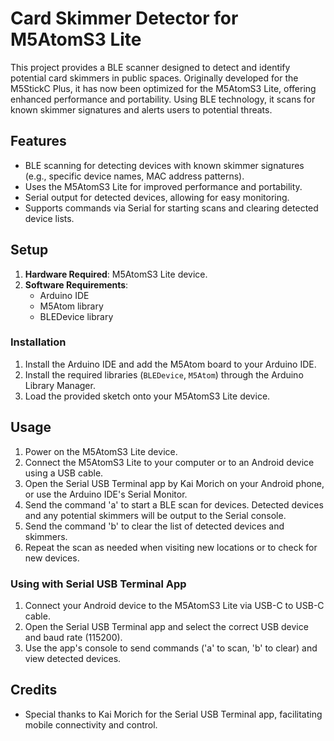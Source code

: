 # Card Skimmer Detector for M5AtomS3 Lite

This project provides a BLE scanner designed to detect and identify potential card skimmers in public spaces. Originally developed for the M5StickC Plus, it has now been optimized for the M5AtomS3 Lite, offering enhanced performance and portability. Using BLE technology, it scans for known skimmer signatures and alerts users to potential threats. 

## Features

- BLE scanning for detecting devices with known skimmer signatures (e.g., specific device names, MAC address patterns).
- Uses the M5AtomS3 Lite for improved performance and portability.
- Serial output for detected devices, allowing for easy monitoring.
- Supports commands via Serial for starting scans and clearing detected device lists.

## Setup

1. **Hardware Required**: M5AtomS3 Lite device.
2. **Software Requirements**:
   - Arduino IDE
   - M5Atom library
   - BLEDevice library

### Installation

1. Install the Arduino IDE and add the M5Atom board to your Arduino IDE.
2. Install the required libraries (`BLEDevice`, `M5Atom`) through the Arduino Library Manager.
3. Load the provided sketch onto your M5AtomS3 Lite device.

## Usage

1. Power on the M5AtomS3 Lite device.
2. Connect the M5AtomS3 Lite to your computer or to an Android device using a USB cable.
3. Open the Serial USB Terminal app by Kai Morich on your Android phone, or use the Arduino IDE's Serial Monitor.
4. Send the command 'a' to start a BLE scan for devices. Detected devices and any potential skimmers will be output to the Serial console.
5. Send the command 'b' to clear the list of detected devices and skimmers.
6. Repeat the scan as needed when visiting new locations or to check for new devices.

### Using with Serial USB Terminal App

1. Connect your Android device to the M5AtomS3 Lite via USB-C to USB-C cable.
2. Open the Serial USB Terminal app and select the correct USB device and baud rate (115200).
3. Use the app's console to send commands ('a' to scan, 'b' to clear) and view detected devices.

## Credits

- Special thanks to Kai Morich for the Serial USB Terminal app, facilitating mobile connectivity and control.
